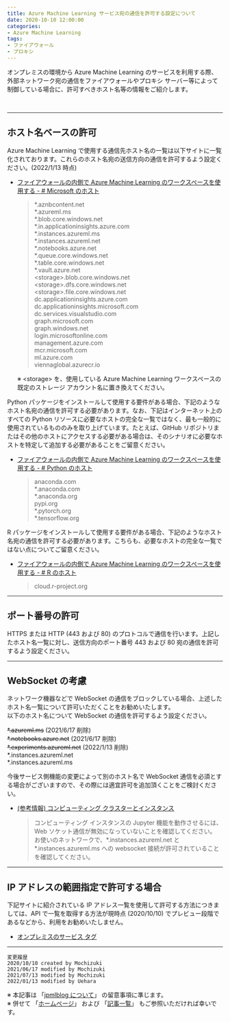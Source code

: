 ```yaml
---
title: Azure Machine Learning サービス宛の通信を許可する設定について
date: 2020-10-10 12:00:00
categories:
- Azure Machine Learning
tags:
- ファイアウォール
- プロキシ
---
```

オンプレミスの環境から Azure Machine Learning のサービスを利用する際、外部ネットワーク宛の通信をファイアウォールやプロキシ サーバー等によって制御している場合に、許可すべきホスト名等の情報をご紹介します。  

<!-- more -->
<br>

***
## ホスト名ベースの許可
Azure Machine Learning で使用する通信先ホスト名の一覧は以下サイトに一覧化されております。これらのホスト名宛の送信方向の通信を許可するよう設定ください。(2022/1/13 時点)  

- [ファイアウォールの内側で Azure Machine Learning のワークスペースを使用する - # Microsoft のホスト](https://docs.microsoft.com/ja-jp/azure/machine-learning/how-to-access-azureml-behind-firewall#microsoft-hosts)
  > *.aznbcontent.net   
  > *.azureml.ms   
  > *.blob.core.windows.net   
  > *.in.applicationinsights.azure.com   
  > *.instances.azureml.ms   
  > *.instances.azureml.net   
  > *.notebooks.azure.net   
  > *.queue.core.windows.net   
  > *.table.core.windows.net   
  > *.vault.azure.net   
  > \<storage\>.blob.core.windows.net   
  > \<storage\>.dfs.core.windows.net   
  > \<storage\>.file.core.windows.net   
  > dc.applicationinsights.azure.com   
  > dc.applicationinsights.microsoft.com   
  > dc.services.visualstudio.com   
  > graph.microsoft.com   
  > graph.windows.net   
  > login.microsoftonline.com   
  > management.azure.com   
  > mcr.microsoft.com   
  > ml.azure.com   
  > viennaglobal.azurecr.io   
 
  ※ \<storage\> を、使用している Azure Machine Learning ワークスペースの既定のストレージ アカウント名に置き換えてください。
  
Python パッケージをインストールして使用する要件がある場合、下記のようなホスト名宛の通信を許可する必要があります。なお、下記はインターネット上のすべての Python リソースに必要なホストの完全な一覧ではなく、最も一般的に使用されているもののみを取り上げています。たとえば、GitHub リポジトリまたはその他のホストにアクセスする必要がある場合は、そのシナリオに必要なホストを特定して追加する必要があることをご留意ください。  

- [ファイアウォールの内側で Azure Machine Learning のワークスペースを使用する - # Python のホスト](https://docs.microsoft.com/ja-jp/azure/machine-learning/how-to-access-azureml-behind-firewall#python-hosts)
  > anaconda.com  
  > *.anaconda.com  	
  > *.anaconda.org  
  > pypi.org  
  > *.pytorch.org  
  > *.tensorflow.org  

R パッケージをインストールして使用する要件がある場合、下記のようなホスト名宛の通信を許可する必要があります。こちらも、必要なホストの完全な一覧ではない点についてご留意ください。  

- [ファイアウォールの内側で Azure Machine Learning のワークスペースを使用する - # R のホスト](https://docs.microsoft.com/ja-jp/azure/machine-learning/how-to-access-azureml-behind-firewall#r-hosts)
  > cloud.r-project.org  

***
## ポート番号の許可
HTTPS または HTTP (443 および 80) のプロトコルで通信を行います。上記したホスト名一覧に対し、送信方向のポート番号 443 および 80 宛の通信を許可するよう設定ください。  

***
## WebSocket の考慮
ネットワーク機器などで WebSocket の通信をブロックしている場合、上述したホスト名一覧について許可いただくことをお勧めいたします。  
以下のホスト名について WebSocket の通信を許可するよう設定ください。  

~~*.azureml.ms~~ (2021/6/17 削除)  
~~*.notebooks.azure.net~~ (2021/6/17 削除)  
~~*.experiments.azureml.net~~  (2022/1/13 削除)  
*.instances.azureml.net  
*.instances.azureml.ms  

今後サービス側機能の変更によって別のホスト名で WebSocket 通信を必須とする場合がございますので、その際には適宜許可を追加頂くことをご検討ください。

- [(参考情報) コンピューティング クラスターとインスタンス](https://docs.microsoft.com/ja-jp/azure/machine-learning/how-to-secure-training-vnet#compute-clusters--instances)  
  >コンピューティング インスタンスの Jupyter 機能を動作させるには、Web ソケット通信が無効になっていないことを確認してください。 お使いのネットワークで、*.instances.azureml.net と *.instances.azureml.ms への websocket 接続が許可されていることを確認してください。

***
## IP アドレスの範囲指定で許可する場合
下記サイトに紹介されている IP アドレス一覧を使用して許可する方法につきましては、API で一覧を取得する方法が現時点 (2020/10/10) でプレビュー段階であるなどから、利用をお勧めいたしません。  

- [オンプレミスのサービス タグ](https://docs.microsoft.com/ja-jp/azure/virtual-network/service-tags-overview#service-tags-on-premises)


***
`変更履歴`  
`2020/10/10 created by Mochizuki`  
`2021/06/17 modified by Mochizuki`  
`2021/07/13 modified by Mochizuki`  
`2022/01/13 modified by Uehara`  

※ 本記事は 「[jpmlblog について](https://jpmlblog.github.io/blog/2020/01/01/about-jpmlblog/)」 の留意事項に準じます。  
※ 併せて 「[ホームページ](https://jpmlblog.github.io/blog/)」 および 「[記事一覧](https://jpmlblog.github.io/blog/archives/)」 もご参照いただければ幸いです。  
